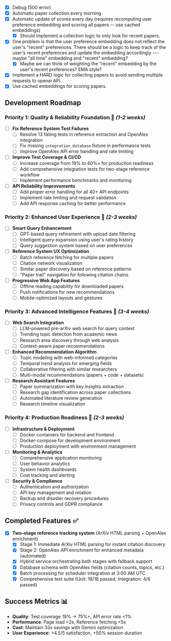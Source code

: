  - [x] Debug (500 error)
 - [x] Automatic paper collection every morning
 - [x] Automatic update of scores every day (requires recomputing user preference embedding and scoring all papers -- use cached embeddings)
     - [x] Should implement a collection logic to only look for recent papers.
 - [x] One problem is that the user preference embedding does not reflect the user's "recent" preferences. There should be a logic to keep track of the user's recent preferences and update the embedding accordingly --- maybe "all time" embedding and "recent" embedding?
     - [x] Maybe we can think of weighting the "recent" embedding by the user's recent preferences? EMA style?
 - [x] Implement a HARD logic for collecting papers to avoid sending multiple requests to openai API.
 - [x] Use cached embeddings for scoring papers.

## Development Roadmap

### **Priority 1: Quality & Reliability Foundation** 🔧 *(1-2 weeks)*
- [ ] **Fix Reference System Test Failures**
  - [ ] Resolve 13 failing tests in reference extraction and OpenAlex integration
  - [ ] Fix missing `integration_database` fixture in performance tests
  - [ ] Improve OpenAlex API error handling and rate limiting
- [ ] **Improve Test Coverage & CI/CD**
  - [ ] Increase coverage from 19% to 60%+ for production readiness
  - [ ] Add comprehensive integration tests for two-stage reference workflow
  - [ ] Implement performance benchmarks and monitoring
- [ ] **API Reliability Improvements**
  - [ ] Add proper error handling for all 40+ API endpoints
  - [ ] Implement rate limiting and request validation
  - [ ] Add API response caching for better performance

### **Priority 2: Enhanced User Experience** 🎨 *(2-3 weeks)*
- [ ] **Smart Query Enhancement**
  - [ ] GPT-based query refinement with upload date filtering
  - [ ] Intelligent query expansion using user's rating history
  - [ ] Query suggestion system based on user preferences
- [ ] **Reference System UX Optimization**
  - [ ] Batch reference fetching for multiple papers
  - [ ] Citation network visualization
  - [ ] Similar paper discovery based on reference patterns
  - [ ] "Paper trail" navigation for following citation chains
- [ ] **Progressive Web App Features**
  - [ ] Offline reading capability for downloaded papers
  - [ ] Push notifications for new recommendations
  - [ ] Mobile-optimized layouts and gestures

### **Priority 3: Advanced Intelligence Features** 🧠 *(3-4 weeks)*
- [ ] **Web Search Integration**
  - [ ] LLM-powered pre-arXiv web search for query context
  - [ ] Trending topic detection from academic news
  - [ ] Research area discovery through web analysis
  - [ ] Context-aware paper recommendations
- [ ] **Enhanced Recommendation Algorithm**
  - [ ] Topic modeling with web-informed categories
  - [ ] Temporal trend analysis for emerging fields
  - [ ] Collaborative filtering with similar researchers
  - [ ] Multi-modal recommendations (papers + code + datasets)
- [ ] **Research Assistant Features**
  - [ ] Paper summarization with key insights extraction
  - [ ] Research gap identification across paper collections
  - [ ] Automated literature review generation
  - [ ] Research timeline visualization

### **Priority 4: Production Readiness** 🚀 *(2-3 weeks)*
- [ ] **Infrastructure & Deployment**
  - [ ] Docker containers for backend and frontend
  - [ ] Docker-compose for development environment
  - [ ] Production deployment with environment management
- [ ] **Monitoring & Analytics**
  - [ ] Comprehensive application monitoring
  - [ ] User behavior analytics
  - [ ] System health dashboards
  - [ ] Cost tracking and alerting
- [ ] **Security & Compliance**
  - [ ] Authentication and authorization
  - [ ] API key management and rotation
  - [ ] Backup and disaster recovery procedures
  - [ ] Privacy controls and GDPR compliance

## Completed Features ✅
- [x] **Two-stage reference tracking system** (ArXiv HTML parsing + OpenAlex enrichment)
  - [x] Stage 1: Immediate ArXiv HTML parsing for instant citation discovery
  - [x] Stage 2: OpenAlex API enrichment for enhanced metadata (automated)
  - [x] Hybrid service orchestrating both stages with fallback support
  - [x] Database schema with OpenAlex fields (citation counts, topics, etc.)
  - [x] Batch processing for scheduler integration at 3:00 AM UTC
  - [x] Comprehensive test suite (Unit: 18/18 passed, Integration: 4/6 passed)

## Success Metrics 📊
- **Quality**: Test coverage 19% → 75%+, API error rate <1%
- **Performance**: Page load <2s, Reference fetching <5s
- **Cost**: Maintain 33x savings with Gemini optimization
- **User Experience**: >4.5/5 satisfaction, +50% session duration